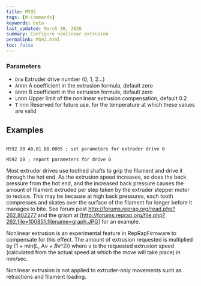 ```yaml
---
title: M592
tags: [M-Commands] 
keywords: beta 
last_updated: March 30, 2020 
summary: Configure nonlinear extrusion 
permalink: M592.html
toc: false 
---
```



### Parameters

* `Dnn` Extruder drive number (0, 1, 2...)
* `A`nnn A coefficient in the extrusion formula, default zero
* `B`nnn B coefficient in the extrusion formula, default zero
* `L`nnn Upper limit of the nonlinear extrusion compensation, default 0.2
* `T` nnn Reserved for future use, for the temperature at which these values are valid

## Examples

```

M592 D0 A0.01 B0.0005 ; set parameters for extruder drive 0

M592 D0 ; report parameters for drive 0

```

Most extruder drives use toothed shafts to grip the filament and drive it through the hot end. As the extrusion speed increases, so does the back pressure from the hot end, and the increased back pressure causes the amount of filament extruded per step taken by the extruder stepper motor to reduce. This may be because at high back pressures, each tooth compresses and skates over the surface of the filament for longer before it manages to bite. See forum post http://forums.reprap.org/read.php?262,802277 and the graph at [http://forums.reprap.org/file.php?262,file=100851,filename=graph.JPG] for an example.

Nonlinear extrusion is an experimental feature in RepRapFirmware to compensate for this effect. The amount of extrusion requested is multiplied by (1 + min(L, A*v + B*v^2)) where v is the requested extrusion speed (calculated from the actual speed at which the move will take place) in mm/sec.

Nonlinear extrusion is not applied to extruder-only movements such as retractions and filament loading.

